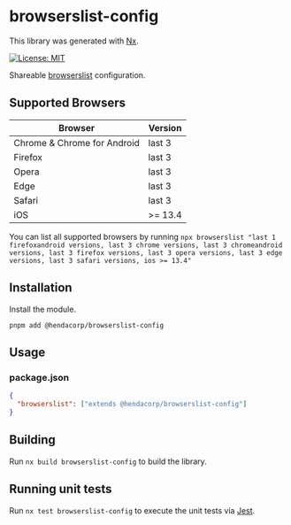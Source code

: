# browserslist-config

This library was generated with [Nx](https://nx.dev).

[![License: MIT](https://img.shields.io/badge/License-MIT-green.svg)](../../LICENSE.md)

Shareable [browserslist](https://github.com/ai/browserslist) configuration.

## Supported Browsers

| Browser                     | Version |
| --------------------------- | ------- |
| Chrome & Chrome for Android | last 3  |
| Firefox                     | last 3  |
| Opera                       | last 3  |
| Edge                        | last 3  |
| Safari                      | last 3  |
| iOS                         | >= 13.4 |

You can list all supported browsers by running `npx browserslist "last 1 firefoxandroid versions, last 3 chrome versions, last 3 chromeandroid versions, last 3 firefox versions, last 3 opera versions, last 3 edge versions, last 3 safari versions, ios >= 13.4"`

## Installation

Install the module.

```shell
pnpm add @hendacorp/browserslist-config
```

## Usage

### package.json

```json
{
  "browserslist": ["extends @hendacorp/browserslist-config"]
}
```

## Building

Run `nx build browserslist-config` to build the library.

## Running unit tests

Run `nx test browserslist-config` to execute the unit tests via [Jest](https://jestjs.io).
